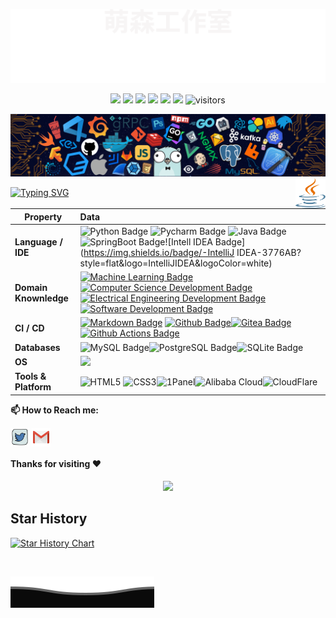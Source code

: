 ![](assets/svg/background_up.svg)

<p align="center">
    <a href="https://github.com/QYG2297248353/appstore-1panel"><img src="https://img.shields.io/badge/status-updating-brightgreen.svg"></a>
    <a href="https://www.java.com/"><img src="https://img.shields.io/badge/Java-17-1462ba.svg"></a>
    <a href="https://www.python.org/"><img src="https://img.shields.io/badge/Python-3.10-FF1493.svg"></a>
    <a href="https://github.com/QYG2297248353/appstore-1panel/graphs/contributors"><img src="https://img.shields.io/github/contributors/QYG2297248353/appstore-1panel?color=blue"></a>
    <a href="https://github.com/QYG2297248353/appstore-1panel/stargazers"><img src="https://img.shields.io/github/stars/QYG2297248353/appstore-1panel.svg?logo=github"></a>
    <a href="https://github.com/QYG2297248353/appstore-1panel/network/members"><img src="https://img.shields.io/github/forks/QYG2297248353/appstore-1panel.svg?color=blue&logo=github"></a>
    <img src="https://visitor-badge.laobi.icu/badge?page_id=QYG2297248353.appstore-1panel" alt="visitors"/>   
</p>

![](assets/png/background_header.png)
<a href="https://www.python.org/"><img src="assets/svg/java-no.svg" align="right" height="48" width="48" ></a>

<!--   my-ticker -->

[![Typing SVG](https://readme-typing-svg.herokuapp.com?font=Fira+Code&pause=1000&width=435&lines=Welcome+%F0%9F%98%89+Ms+Studio!;%E8%90%8C%E6%A3%AE%E5%B7%A5%E4%BD%9C%E5%AE%A4)](https://git.io/typing-svg)

<!--   my-kaggle
### My achievements on [kaggle](https://www.kaggle.com/andrej0marinchenko):

![competition_light](https://road-to-kaggle-grandmaster.vercel.app/api/badges/andrej0marinchenko/competition/light)
![dataset](https://road-to-kaggle-grandmaster.vercel.app/api/badges/andrej0marinchenko/dataset/light)
![notebook](https://road-to-kaggle-grandmaster.vercel.app/api/badges/andrej0marinchenko/notebook/light)
![discussion](https://road-to-kaggle-grandmaster.vercel.app/api/badges/andrej0marinchenko/discussion/light)
-->

<!--   my-skils -->

| Property              | Data                                                                                                                                                                                                                                                                                                                                                                                                                                                                                                                                                                                                                                                                                                                       |
| --------------------- | :------------------------------------------------------------------------------------------------------------------------------------------------------------------------------------------------------------------------------------------------------------------------------------------------------------------------------------------------------------------------------------------------------------------------------------------------------------------------------------------------------------------------------------------------------------------------------------------------------------------------------------------------------------------------------------------------------------------------- |
| **Language / IDE**    | ![Python Badge](https://img.shields.io/badge/-Python-3776AB?style=flat&logo=Python&logoColor=white) ![Pycharm Badge](https://img.shields.io/badge/-Pycharm-3776AB?style=flat&logo=Pycharm&logoColor=white) ![Java Badge](https://img.shields.io/badge/-Java-3776AB?style=flat&logo=OpenJDK&logoColor=white)![SpringBoot Badge](https://img.shields.io/badge/-SpringBoot-3776AB?style=flat&logo=SpringBoot&logoColor=white)![Intell IDEA Badge](https://img.shields.io/badge/-IntelliJ IDEA-3776AB?style=flat&logo=IntelliJIDEA&logoColor=white)                                                                                                                                                                            |
| **Domain Knownledge** | [![Machine Learning Badge](https://img.shields.io/badge/-Machine%20Learning-01D277?style=flat&logoColor=white)](https://github.com/BEPb/BEPb) [![Computer Science Development Badge](https://img.shields.io/badge/-Computer%20Science-FAB040?style=flat&logoColor=white)](https://github.com/search?q=user%3ABEPb&type=Repositories) [![Electrical Engineering Development Badge](https://img.shields.io/badge/-Electrical%20Engineering-4C8CBF?style=flat&logoColor=white)](https://github.com/search?q=user%3ABEPb&type=Repositories) [![Software Development Badge](https://img.shields.io/badge/-Software%20Development-FF6600?style=flat&logoColor=white)](https://github.com/search?q=user%3ABEPb&type=Repositories) |
| **CI / CD**           | [![Markdown Badge](https://img.shields.io/badge/-Markdown-2088FF?style=flat&logo=Markdown&logoColor=white)](https://github.com/BEPb/BEPb) [![Github Badge](https://img.shields.io/badge/-Github%20-2088FF?style=flat&logo=Github&logoColor=white)](https://github.com/QYG2297248353/appstore-1panel)[![Gitea Badge](https://img.shields.io/badge/-Gitea%20-2088FF?style=flat&logo=Gitea&logoColor=white)](https://git.lifebus.top/Ms-Studio/appstore-1panel) [![Github Actions Badge](https://img.shields.io/badge/-Git%20-2088FF?style=flat&logo=Git&logoColor=white)](https://github.com/QYG2297248353/appstore-1panel)                                                                                                  |
| **Databases**         | ![MySQL Badge](https://img.shields.io/badge/-MySQL-3776AB?style=flat&logo=MySQL&logoColor=white)![PostgreSQL Badge](https://img.shields.io/badge/-PostgreSQL-3776AB?style=flat&logo=PostgreSQL&logoColor=white)![SQLite Badge](https://img.shields.io/badge/-SQLite-3776AB?style=flat&logo=SQLite&logoColor=white)                                                                                                                                                                                                                                                                                                                                                                                                         |
| **OS**                | <img src="https://upload.wikimedia.org/wikipedia/commons/0/05/Windows_10_Logo.svg" style="height: 25px;" />                                                                                                                                                                                                                                                                                                                                                                                                                                                                                                                                                                                                                |
| **Tools & Platform**  | ![HTML5](https://img.shields.io/badge/HTML5-E34F26?style=for-the-badge&logo=html5&logoColor=white) ![CSS3](https://img.shields.io/badge/CSS3-1572B6?style=for-the-badge&logo=css3&logoColor=white)![1Panel](https://img.shields.io/badge/1Panel-1572B6?style=for-the-badge&logo=1Panel&logoColor=white)![Alibaba Cloud](https://img.shields.io/badge/AlibabaCloud-1572B6?style=for-the-badge&logo=AlibabaCloud&logoColor=white)![CloudFlare](https://img.shields.io/badge/CloudFlare-1572B6?style=for-the-badge&logo=CloudFlare&logoColor=white)                                                                                                                                                                          |




**📫 How to Reach me:**

<p align="left">
<a href="https://twitter.com/ms2297248353" target="blank"><img align="center" src="assets/svg/twitter.svg" alt="QYG2297248353" height="30" width="30" /></a>
<a href="mailto:qyg2297248353@gmail.com" target="blank"><img align="center" src="assets/svg/gmail.svg" alt="Gmail" height="30" width="30" /></a>
</p>

#### Thanks for visiting :heart:

<p align="center"> 
<img src="https://profile-counter.glitch.me/QYG2297248353/count.svg">


## Star History

[![Star History Chart](https://api.star-history.com/svg?repos=QYG2297248353/appstore-1panel&type=Date)](https://star-history.com/#QYG2297248353/appstore-1panel&Date)

</br>

![](assets/svg/backgrount_down.svg)
